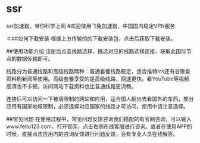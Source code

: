 # ssr
ssr加速器，带你科学上网
#欢迎使用飞兔加速器，中国国内稳定VPN服务

＃##如何下载安装
根据上方传输的的下载安装包，点击后获取下载安装。

##使用功能介绍
注册后点击线路选择，挑选对应的线路选择连接，获取此国际节点的数据传输即可。

线路分为普通线路和高级线路两种：普通套餐线路稳定，适合推特ins还有谷歌查资料刷新闻等使用。高级套餐享受的是高级线路，网速更快。看YouTube等视频高清也不卡顿，访问网站下载资料也比普通线路更流畅。

连接后可以访问一下被墙限制的网站和应用，适合国人翻出去看国外的东西，部分应用有国家地域限制，必须选择对应国家的线路才可访问，使用中请注意选择。


##常见问题
在使用过程中，常见问题反馈咨询我们搭配的有官网咨询，可以输入www.feitu123.com，打开官网，点击右侧在线客服进行咨询。或者在使用APP的时候，直接点击应用内的咨询反馈进行问题反馈，会有专业人员在线解答。
